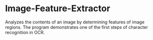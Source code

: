# Image-Feature-Extractor
Analyzes the contents of an image by determining features of image regions. The program demonstrates one of the first steps of character recognition in OCR.
